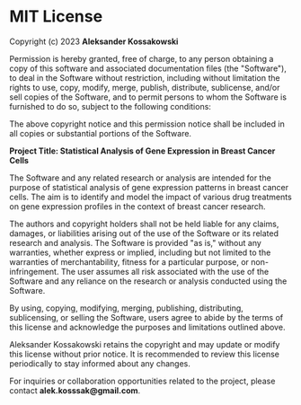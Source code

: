 # MIT License

Copyright (c) 2023 __Aleksander Kossakowski__

Permission is hereby granted, free of charge, to any person obtaining a copy
of this software and associated documentation files (the "Software"), to deal
in the Software without restriction, including without limitation the rights
to use, copy, modify, merge, publish, distribute, sublicense, and/or sell
copies of the Software, and to permit persons to whom the Software is
furnished to do so, subject to the following conditions:

The above copyright notice and this permission notice shall be included in all
copies or substantial portions of the Software.

__Project Title: Statistical Analysis of Gene Expression in Breast Cancer Cells__

The Software and any related research or analysis are intended for the purpose of statistical analysis of gene expression patterns in breast cancer cells. The aim is to identify and model the impact of various drug treatments on gene expression profiles in the context of breast cancer research.

The authors and copyright holders shall not be held liable for any claims, damages, or liabilities arising out of the use of the Software or its related research and analysis. The Software is provided "as is," without any warranties, whether express or implied, including but not limited to the warranties of merchantability, fitness for a particular purpose, or non-infringement. The user assumes all risk associated with the use of the Software and any reliance on the research or analysis conducted using the Software.

By using, copying, modifying, merging, publishing, distributing, sublicensing, or selling the Software, users agree to abide by the terms of this license and acknowledge the purposes and limitations outlined above.

Aleksander Kossakowski retains the copyright and may update or modify this license without prior notice. It is recommended to review this license periodically to stay informed about any changes.

For inquiries or collaboration opportunities related to the project, please contact __alek.kosssak@gmail.com__.
